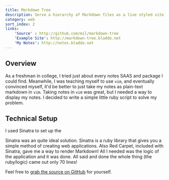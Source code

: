 ```yaml
---
title: Markdown Tree
description: Serve a hierarchy of Markdown files as a live styled site.
category: web
sort_index: 2
links:
    'Source' : http://github.com/mil/markdown-tree
    'Example Site': http://markdown-tree.bladdo.net
    'My Notes': http://notes.bladdo.net
---
```

## Overview
As a freshman in college, I tried just about every notes SAAS and package I could find. Meanwhile, I was teaching myself to use `vim`, and eventually convinced myself, it'd be better to just take my notes as plain-text markdown in `vim`. Taking notes in `vim` was great, but I needed a way to display my notes. I decided to write a simple little ruby script to solve my problem.

## Technical Setup
I used Sinatra to set up the 

Sinatra was an quite ideal solution. Sinatra is a ruby library that gives you a simple method of creating web applications. Also Red Carpet, included with Sinatra, gave me a way to render Markdown! All I needed was the logic of the application and it was done. All said and done the whole thing (the ruby/logic) came out only 70 lines!

Feel free to [grab the source on GitHub](https://github.com/mil/markdown-tree) for yourself.
